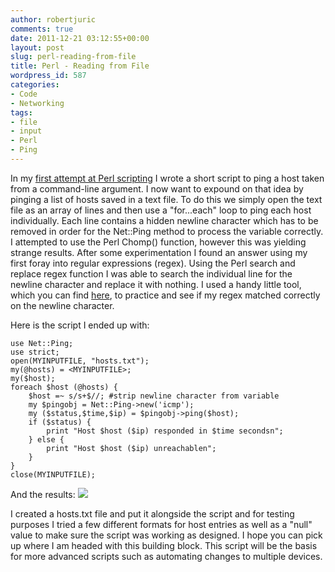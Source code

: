 ```yaml
---
author: robertjuric
comments: true
date: 2011-12-21 03:12:55+00:00
layout: post
slug: perl-reading-from-file
title: Perl - Reading from File
wordpress_id: 587
categories:
- Code
- Networking
tags:
- file
- input
- Perl
- Ping
---
```


In my [first attempt at Perl scripting](http://robertjuric.com/2011/12/18/perl-beginnings/) I wrote a short script to ping a host taken from a command-line argument. I now want to expound on that idea by pinging a list of hosts saved in a text file. To do this we simply open the text file as an array of lines and then use a "for...each" loop to ping each host individually. Each line contains a hidden newline character which has to be removed in order for the Net::Ping method to process the variable correctly. I attempted to use the Perl Chomp() function, however this was yielding strange results. After some experimentation I found an answer using my first foray into regular expressions (regex). Using the Perl search and replace regex function I was able to search the individual line for the newline character and replace it with nothing. I used a handy little tool, which you can find [here](http://www.regextester.com/), to practice and see if my regex matched correctly on the newline character. 

Here is the script I ended up with:

    
    
    use Net::Ping;
    use strict;
    open(MYINPUTFILE, "hosts.txt");
    my(@hosts) = <MYINPUTFILE>;
    my($host);
    foreach $host (@hosts) {
    	$host =~ s/s+$//; #strip newline character from variable
    	my $pingobj = Net::Ping->new('icmp');
    	my ($status,$time,$ip) = $pingobj->ping($host);
    	if ($status) {
    		print "Host $host ($ip) responded in $time secondsn";
    	} else {
    		print "Host $host ($ip) unreachablen";
    	}
    }
    close(MYINPUTFILE);
    



And the results:
[![](http://robertj.files.wordpress.com/2011/12/screenshot017.jpg)](http://robertj.files.wordpress.com/2011/12/screenshot017.jpg)

I created a hosts.txt file and put it alongside the script and for testing purposes I tried a few different formats for host entries as well as a "null" value to make sure the script was working as designed. I hope you can pick up where I am headed with this building block. This script will be the basis for more advanced scripts such as automating changes to multiple devices. 
